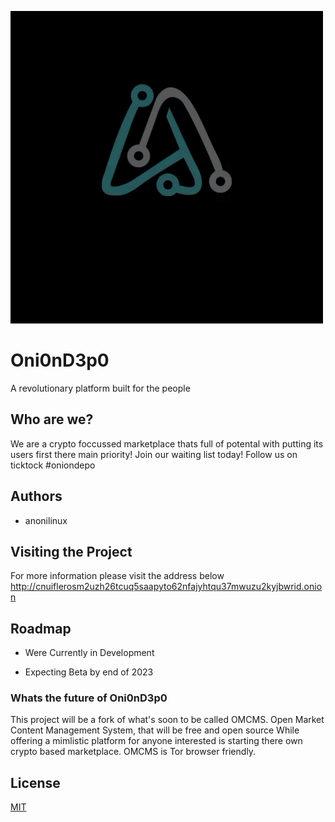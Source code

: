 
![Logo](https://raw.githubusercontent.com/oniondepo/waitinglist/main/files/images/oniondepo_logo.gif)


# Oni0nD3p0

A revolutionary platform built for the people

## Who are we?

 We are a crypto foccussed marketplace thats full of potental with putting its users first there main priority!
 Join our waiting list today!
 Follow us on ticktock #oniondepo

## Authors

- anonilinux


## Visiting the Project

For more information please visit the address below
http://cnuiflerosm2uzh26tcuq5saapyto62nfajyhtqu37mwuzu2kyjbwrid.onion



## Roadmap

- Were Currently in Development

- Expecting Beta by end of 2023

### Whats the future of Oni0nD3p0

 This project will be a fork of what's soon to be called OMCMS.
 Open Market Content Management System, that will be free and open source
 While offering a mimlistic platform for anyone interested is starting there own crypto based marketplace.
 OMCMS is Tor browser friendly.


## License

[MIT](https://choosealicense.com/licenses/mit/)



